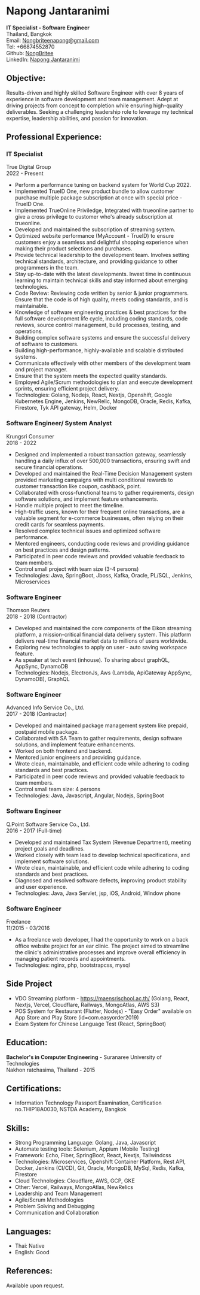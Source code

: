 # Napong Jantaranimi
**IT Specialist - Software Engineer**\
Thailand, Bangkok\
Email: Nongbriteenapong@gmail.com\
Tel: +66874552870\
Github: [NongBritee](https://github.com/NongBritee)\
LinkedIn: [Napong Jantaranimi](https://www.linkedin.com/in/napong-jantaranimi-273983171/)

## Objective:
Results-driven and highly skilled Software Engineer with over 8 years of experience in software development and team management. Adept at driving projects from concept to completion while ensuring high-quality deliverables. Seeking a challenging leadership role to leverage my technical expertise, leadership abilities, and passion for innovation.

## Professional Experience:
### IT Specialist
True Digital Group\
2022 - Present

- Perform a performance tuning on backend system for World Cup 2022.
- Implemented TrueID One, new product bundle to allow customer purchase multiple package subscription at once with special price - TrueID One.
- Implemented TrueOnline Priviledge, Integrated with trueonline partner to give a cross privilege to customer who's already subscription at trueonline.
- Developed and maintained the subscription of streaming system.
- Optimized website performance (MyAccount - TrueID) to ensure customers enjoy a seamless and delightful shopping experience when making their product selections and purchases.
- Provide technical leadership to the development team. Involves setting technical standards, architecture, and providing guidance to other programmers in the team.
- Stay up-to-date with the latest developments. Invest time in continuous learning to maintain technical skills and stay informed about emerging technologies.
- Code Review: Reviewing code written by senior & junior programmers. Ensure that the code is of high quality, meets coding standards, and is maintainable.
- Knowledge of software engineering practices & best practices for the full software development life cycle, including coding standards, code reviews, source control management, build processes, testing, and operations.
- Building complex software systems and ensure the successful delivery of software to customers.
- Building high-performance, highly-available and scalable distributed systems.
- Communicate effectively with other members of the development team and project manager.
- Ensure that the system meets the expected quality standards.
- Employed Agile/Scrum methodologies to plan and execute development sprints, ensuring efficient project delivery.
- Technologies: Golang, Nodejs, React, Nextjs, Openshift, Google Kubernetes Engine, Jenkins, NewRelic, MongoDB, Oracle, Redis, Kafka, Firestore, Tyk API gateway, Helm, Docker

### Software Engineer/ System Analyst
Krungsri Consumer\
2018 - 2022

- Designed and implemented a robust transaction gateway, seamlessly handling a daily influx of over 500,000 transactions, ensuring swift and secure financial operations.
- Developed and maintained the Real-Time Decision Management system provided marketing campaigns with multi conditional rewards to customer transaction like coupon, cashback, point.
- Collaborated with cross-functional teams to gather requirements, design software solutions, and implement feature enhancements.
- Handle multiple project to meet the timeline.
- High-traffic users, known for their frequent online transactions, are a valuable segment for e-commerce businesses, often relying on their credit cards for seamless payments.
- Resolved complex technical issues and optimized software performance.
- Mentored engineers, conducting code reviews and providing guidance on best practices and design patterns.
- Participated in peer code reviews and provided valuable feedback to team members.
- Control small project with team size (3-4 persons)
- Technologies: Java, SpringBoot, Jboss, Kafka, Oracle, PL/SQL, Jenkins, Microservices


### Software Engineer
Thomson Reuters\
2018 - 2018 (Contractor)

- Developed and maintained the core components of the Eikon streaming platform, a mission-critical financial data delivery system. This platform delivers real-time financial market data to millions of users worldwide.
- Exploring new technologies to apply on user - auto saving workspace feature.
- As speaker at tech event (inhouse). To sharing about graphQL, AppSync, DynamoDB
- Technologies: Nodejs, ElectronJs, Aws (Lambda, ApiGateway AppSync, DynamoDB), GraphQL


### Software Engineer
Advanced Info Service Co., Ltd.\
2017 - 2018 (Contractor)

- Developed and maintained package management system like prepaid, postpaid mobile package.
- Collaborated with SA Team to gather requirements, design software solutions, and implement feature enhancements.
- Worked on both frontend and backend.
- Mentored junior engineers and providing guidance.
- Wrote clean, maintainable, and efficient code while adhering to coding standards and best practices.
- Participated in peer code reviews and provided valuable feedback to team members.
- Control small team size: 4 persons
- Technologies: Java, Javascript, Angular, Nodejs, SpringBoot

### Software Engineer
Q.Point Software Service Co., Ltd.\
2016 - 2017 (Full-time)

- Developed and maintained Tax System (Revenue Department), meeting project goals and deadlines.
- Worked closely with team lead to develop technical specifications, and implement software solutions.
- Wrote clean, maintainable, and efficient code while adhering to coding standards and best practices.
- Diagnosed and resolved software defects, improving product stability and user experience.
- Technologies: Java, Java Servlet, jsp, iOS, Android, Window phone

### Software Engineer
Freelance\
11/2015 - 03/2016

- As a freelance web developer, I had the opportunity to work on a back office website project for an ear clinic. The project aimed to streamline the clinic's administrative processes and improve overall efficiency in managing patient records and appointments.
- Technologies: nginx, php, bootstrapcss, mysql

## Side Project
- VDO Streaming platform - https://maensrischool.ac.th/ (Golang, React, Nextjs, Vercel, Cloudflare, Railways, MongoAtlas, AWS S3)
- POS System for Restaurant (Flutter, Nodejs) - "Easy Order" available on App Store and Play Store (id=com.easyorder2019)
- Exam System for Chinese Language Test (React, SpringBoot)

## Education:
**Bachelor's in Computer Engineering** - Suranaree University of Technologies\
Nakhon ratchasima, Thailand - 2015

## Certifications:
- Information Technology Passport Examination, Certification no.THIP18A0030, NSTDA Academy, Bangkok

## Skills:
- Strong Programming Language: Golang, Java, Javascript
- Automate testing tools: Selenium, Appium (Mobile Testing)
- Framework: Echo, Fiber, SpringBoot, React, Nextjs, Tailwindcss
- Technologies: Microservices, Openshift Container Platform, Rest API, Docker, Jenkins (CI/CD), Git, Oracle, MongoDB, MySql, Redis, Kafka, Firestore
- Cloud Technologies: Cloudflare, AWS, GCP, GKE
- Other: Vercel, Railways, MongoAtlas, NewRelics
- Leadership and Team Management
- Agile/Scrum Methodologies
- Problem Solving and Debugging
- Communication and Collaboration

## Languages:
- Thai: Native
- English: Good

## References:
Available upon request.
